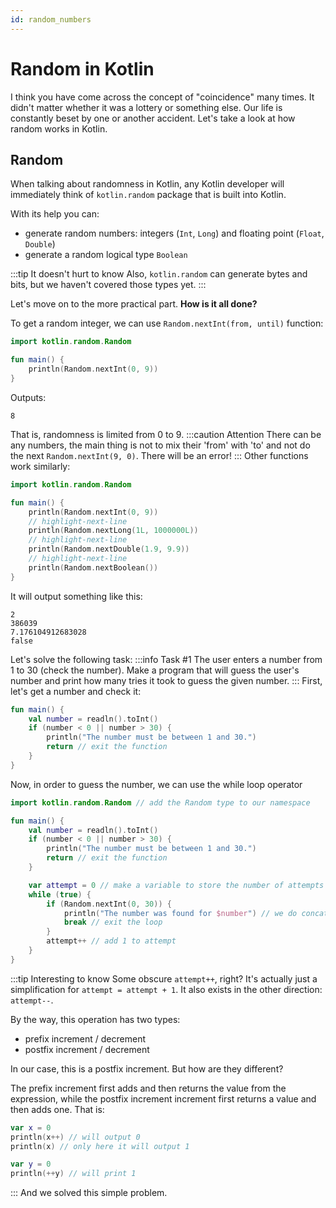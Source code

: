 ```yaml
---
id: random_numbers
---
```


# Random in Kotlin

I think you have come across the concept of "coincidence" many times.
It didn't matter whether it was a lottery or something else.
Our life is constantly beset by one or another accident. Let's take a look at how 
random works in Kotlin.

## Random

When talking about randomness in Kotlin, any Kotlin developer will immediately think of 
`kotlin.random` package that is built into Kotlin.

With its help you can:

- generate random numbers: integers (`Int`, `Long`) and floating point (`Float`, `Double`)
- generate a random logical type `Boolean`

:::tip It doesn't hurt to know
Also, `kotlin.random` can generate bytes and bits, but we haven't covered those types yet.
:::

Let's move on to the more practical part. **How is it all done?**

To get a random integer, we can use `Random.nextInt(from, until)` function:

```kotlin title="Main.kt"
import kotlin.random.Random

fun main() {
    println(Random.nextInt(0, 9))
}
```

Outputs:

```text title="Console"
8
```

That is, randomness is limited from 0 to 9.
:::caution Attention
There can be any numbers, the main thing is not to mix their
'from' with 'to' and not do the next `Random.nextInt(9, 0)`. There will be an error!
:::
Other functions work similarly:

```kotlin title="Main.kt"
import kotlin.random.Random

fun main() {
    println(Random.nextInt(0, 9))
    // highlight-next-line
    println(Random.nextLong(1L, 1000000L))
    // highlight-next-line
    println(Random.nextDouble(1.9, 9.9))
    // highlight-next-line
    println(Random.nextBoolean())
}
```

It will output something like this:

```text title="Console"
2
386039
7.176104912683028
false
```

Let's solve the following task:
:::info Task #1
The user enters a number from 1 to 30 (check the number). Make a program that will
guess the user's number and print how many tries it took to guess the given number.
:::
First, let's get a number and check it:

```kotlin {2-6}
fun main() {
    val number = readln().toInt()
    if (number < 0 || number > 30) {
        println("The number must be between 1 and 30.")
        return // exit the function
    }
}
```

Now, in order to guess the number, we can use the while loop operator

```kotlin {1,10-16}
import kotlin.random.Random // add the Random type to our namespace

fun main() {
    val number = readln().toInt()
    if (number < 0 || number > 30) {
        println("The number must be between 1 and 30.")
        return // exit the function
    }

    var attempt = 0 // make a variable to store the number of attempts
    while (true) {
        if (Random.nextInt(0, 30)) {
            println("The number was found for $number") // we do concatenation
            break // exit the loop
        }
        attempt++ // add 1 to attempt
    }
}
```

:::tip Interesting to know
Some obscure `attempt++`, right? It's actually just a simplification for
`attempt = attempt + 1`. It also exists in the other direction: `attempt--`.

By the way, this operation has two types:

- prefix increment / decrement
- postfix increment / decrement

In our case, this is a postfix increment. But how are they different?

The prefix increment first adds and then returns the value from the expression, while the postfix increment
increment first returns a value and then adds one. That is:

```kotlin
var x = 0
println(x++) // will output 0
println(x) // only here it will output 1

var y = 0
println(++y) // will print 1
```

:::
And we solved this simple problem.


